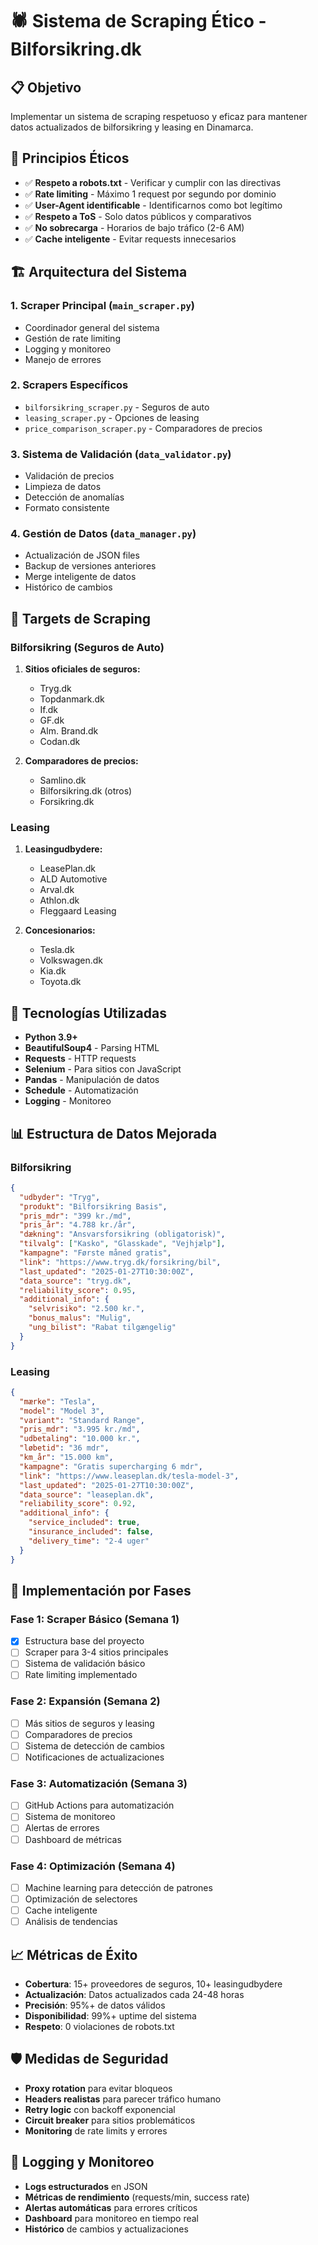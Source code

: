 # 🕷️ Sistema de Scraping Ético - Bilforsikring.dk

## 📋 Objetivo
Implementar un sistema de scraping respetuoso y eficaz para mantener datos actualizados de bilforsikring y leasing en Dinamarca.

## 🎯 Principios Éticos
- ✅ **Respeto a robots.txt** - Verificar y cumplir con las directivas
- ✅ **Rate limiting** - Máximo 1 request por segundo por dominio
- ✅ **User-Agent identificable** - Identificarnos como bot legítimo
- ✅ **Respeto a ToS** - Solo datos públicos y comparativos
- ✅ **No sobrecarga** - Horarios de bajo tráfico (2-6 AM)
- ✅ **Cache inteligente** - Evitar requests innecesarios

## 🏗️ Arquitectura del Sistema

### 1. **Scraper Principal** (`main_scraper.py`)
- Coordinador general del sistema
- Gestión de rate limiting
- Logging y monitoreo
- Manejo de errores

### 2. **Scrapers Específicos**
- `bilforsikring_scraper.py` - Seguros de auto
- `leasing_scraper.py` - Opciones de leasing
- `price_comparison_scraper.py` - Comparadores de precios

### 3. **Sistema de Validación** (`data_validator.py`)
- Validación de precios
- Limpieza de datos
- Detección de anomalías
- Formato consistente

### 4. **Gestión de Datos** (`data_manager.py`)
- Actualización de JSON files
- Backup de versiones anteriores
- Merge inteligente de datos
- Histórico de cambios

## 🎯 Targets de Scraping

### Bilforsikring (Seguros de Auto)
1. **Sitios oficiales de seguros:**
   - Tryg.dk
   - Topdanmark.dk
   - If.dk
   - GF.dk
   - Alm. Brand.dk
   - Codan.dk

2. **Comparadores de precios:**
   - Samlino.dk
   - Bilforsikring.dk (otros)
   - Forsikring.dk

### Leasing
1. **Leasingudbydere:**
   - LeasePlan.dk
   - ALD Automotive
   - Arval.dk
   - Athlon.dk
   - Fleggaard Leasing

2. **Concesionarios:**
   - Tesla.dk
   - Volkswagen.dk
   - Kia.dk
   - Toyota.dk

## 🔧 Tecnologías Utilizadas
- **Python 3.9+**
- **BeautifulSoup4** - Parsing HTML
- **Requests** - HTTP requests
- **Selenium** - Para sitios con JavaScript
- **Pandas** - Manipulación de datos
- **Schedule** - Automatización
- **Logging** - Monitoreo

## 📊 Estructura de Datos Mejorada

### Bilforsikring
```json
{
  "udbyder": "Tryg",
  "produkt": "Bilforsikring Basis",
  "pris_mdr": "399 kr./md",
  "pris_år": "4.788 kr./år",
  "dækning": "Ansvarsforsikring (obligatorisk)",
  "tilvalg": ["Kasko", "Glasskade", "Vejhjælp"],
  "kampagne": "Første måned gratis",
  "link": "https://www.tryg.dk/forsikring/bil",
  "last_updated": "2025-01-27T10:30:00Z",
  "data_source": "tryg.dk",
  "reliability_score": 0.95,
  "additional_info": {
    "selvrisiko": "2.500 kr.",
    "bonus_malus": "Mulig",
    "ung_bilist": "Rabat tilgængelig"
  }
}
```

### Leasing
```json
{
  "mærke": "Tesla",
  "model": "Model 3",
  "variant": "Standard Range",
  "pris_mdr": "3.995 kr./md",
  "udbetaling": "10.000 kr.",
  "løbetid": "36 mdr",
  "km_år": "15.000 km",
  "kampagne": "Gratis supercharging 6 mdr",
  "link": "https://www.leaseplan.dk/tesla-model-3",
  "last_updated": "2025-01-27T10:30:00Z",
  "data_source": "leaseplan.dk",
  "reliability_score": 0.92,
  "additional_info": {
    "service_included": true,
    "insurance_included": false,
    "delivery_time": "2-4 uger"
  }
}
```

## 🚀 Implementación por Fases

### Fase 1: Scraper Básico (Semana 1)
- [x] Estructura base del proyecto
- [ ] Scraper para 3-4 sitios principales
- [ ] Sistema de validación básico
- [ ] Rate limiting implementado

### Fase 2: Expansión (Semana 2)
- [ ] Más sitios de seguros y leasing
- [ ] Comparadores de precios
- [ ] Sistema de detección de cambios
- [ ] Notificaciones de actualizaciones

### Fase 3: Automatización (Semana 3)
- [ ] GitHub Actions para automatización
- [ ] Sistema de monitoreo
- [ ] Alertas de errores
- [ ] Dashboard de métricas

### Fase 4: Optimización (Semana 4)
- [ ] Machine learning para detección de patrones
- [ ] Optimización de selectores
- [ ] Cache inteligente
- [ ] Análisis de tendencias

## 📈 Métricas de Éxito
- **Cobertura**: 15+ proveedores de seguros, 10+ leasingudbydere
- **Actualización**: Datos actualizados cada 24-48 horas
- **Precisión**: 95%+ de datos válidos
- **Disponibilidad**: 99%+ uptime del sistema
- **Respeto**: 0 violaciones de robots.txt

## 🛡️ Medidas de Seguridad
- **Proxy rotation** para evitar bloqueos
- **Headers realistas** para parecer tráfico humano
- **Retry logic** con backoff exponencial
- **Circuit breaker** para sitios problemáticos
- **Monitoring** de rate limits y errores

## 📝 Logging y Monitoreo
- **Logs estructurados** en JSON
- **Métricas de rendimiento** (requests/min, success rate)
- **Alertas automáticas** para errores críticos
- **Dashboard** para monitoreo en tiempo real
- **Histórico** de cambios y actualizaciones
